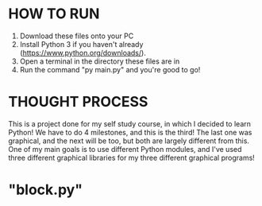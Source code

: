 # HOW TO RUN
1. Download these files onto your PC
2. Install Python 3 if you haven't already (https://www.python.org/downloads/).
3. Open a terminal in the directory these files are in
4. Run the command "py main.py" and you're good to go!

# THOUGHT PROCESS
This is a project done for my self study course, in which I decided to learn Python! We have to do 4 milestones, and this is the third! The last one was graphical, and the next will be too, but both are largely different from this. One of my main goals is to use different Python modules, and I've used three different graphical libraries for my three different graphical programs!

# "block.py"
